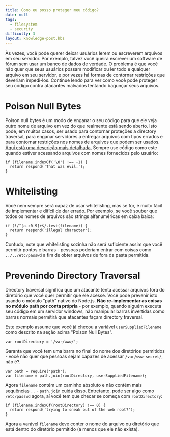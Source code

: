 ```yaml
---
title: Como eu posso proteger meu código?
date: null
tags:
  - filesystem
  - security
difficulty: 3
layout: knowledge-post.hbs
---
```


Às vezes, você pode querer deixar usuários lerem ou escreverem arquivos em seu servidor. Por exemplo, talvez você queira escrever um software de fórum sem usar um banco de dados de verdade. O problema é que você não quer que seus usuários possam modificar ou ler todo e qualquer arquivo em seu servidor, e por vezes há formas de contornar restrições que deveriam impedi-los. Continue lendo para ver como você pode proteger seu código contra atacantes malvados tentando bagunçar seus arquivos.

Poison Null Bytes
=================
Poison null bytes é um modo de enganar o seu código para que ele veja outro nome de arquivo em vez do que realmente está sendo aberto. Isto pode, em muitos casos, ser usado para contornar proteções a directory traversal, para enganar servidores a entregar arquivos com tipos errados e para contornar restrições nos nomes de arquivos que podem ser usados. [Aqui está uma descrição mais detalhada.](http://groups.google.com/group/nodejs/browse_thread/thread/51f66075e249d767/85f647474b564fde) Sempre use código como este quando estiver acessando arquivos com nomes fornecidos pelo usuário:

    if (filename.indexOf('\0') !== -1) {
      return respond('That was evil.');
    }

Whitelisting
============
Você nem sempre será capaz de usar whitelisting, mas se for, é muito fácil de implementar e difícil de dar errado. Por exemplo, se você souber que todos os nomes de arquivos são strings alfanuméricas em caixa baixa:

    if (!/^[a-z0-9]+$/.test(filename)) {
      return respond('illegal character');
    }

Contudo, note que whitelisting sozinha não será suficiente assim que você permitir pontos e barras - pessoas poderiam entrar com coisas como `../../etc/passwd` a fim de obter arquivos de fora da pasta permitida.

Prevenindo Directory Traversal
==============================
Directory traversal significa que um atacante tenta acessar arquivos fora do diretório que você quer permitir que ele acesse. Você pode prevenir isto usando o módulo "path" nativo do Node.js. **Não re-implementar as coisas no módulo path por conta própria** - por exemplo, quando alguém executa seu código em um servidor windows, não manipular barras invertidas como barras normais permitirá que atacantes façam directory traversal.

Este exemplo assume que você já checou a variável `userSuppliedFilename`  como descrito na seção acima "Poison Null Bytes".

    var rootDirectory = '/var/www/';

Garanta que você tem uma barra no final do nome dos diretórios permitidos - você não quer que pessoas sejam capazes de acessar `/var/www-secret/`, não é?.

    var path = require('path');
    var filename = path.join(rootDirectory, userSuppliedFilename);

Agora `filename` contém um caminho absoluto e não contém mais sequências `..` - `path.join` cuida disso. Entretanto, pode ser algo como `/etc/passwd` agora, aí você tem que checar se começa com `rootDirectory`:

    if (filename.indexOf(rootDirectory) !== 0) {
      return respond('trying to sneak out of the web root?');
    }

Agora a varável `filename` deve conter o nome do arquivo ou  diretório que está dentro do diretório permitido (a menos que ele não exista).
